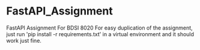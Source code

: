 # FastAPI_Assignment
 FastAPI Assignment For BDSI 8020
 For easy duplication of the assignment, just run 'pip install -r requirements.txt'
 in a virtual environment and it should work just fine. 
